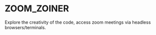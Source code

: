 # ZOOM_ZOINER
Explore the creativity of the code, access zoom meetings via headless browsers/terminals.
